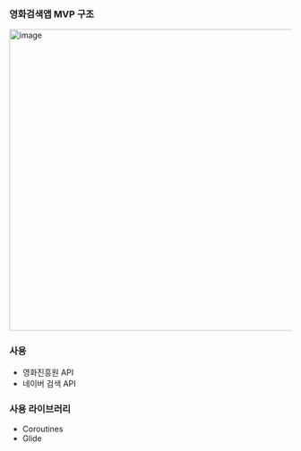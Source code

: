### 영화검색앱 MVP 구조

<img width="539" alt="image" src="https://user-images.githubusercontent.com/30828236/64490514-89300b80-d298-11e9-8559-3aa3076780dd.png">


### 사용

- 영화진흥원 API
- 네이버 검색 API

### 사용 라이브러리
- Coroutines
- Glide
